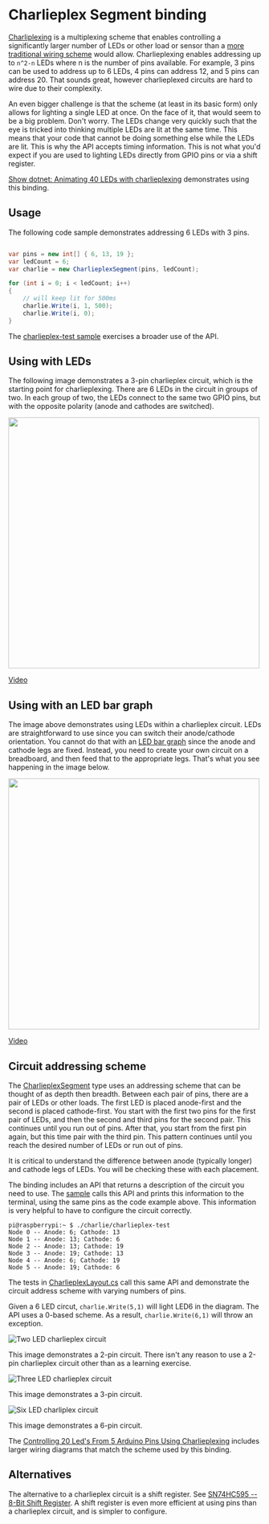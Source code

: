 # Charlieplex Segment binding

[Charliplexing](https://en.wikipedia.org/wiki/Charlieplexing) is a multiplexing scheme that enables controlling a significantly larger number of LEDs or other load or sensor than a [more traditional wiring scheme](https://github.com/dotnet/iot/tree/main/samples/led-blink) would allow. Charlieplexing enables addressing up to `n^2-n` LEDs where n is the number of pins available. For example, 3 pins can be used to address up to 6 LEDs, 4 pins can address 12, and 5 pins can address 20. That sounds great, however charlieplexed circuits are hard to wire due to their complexity. 

An even bigger challenge is that the scheme (at least in its basic form) only allows for lighting a single LED at once. On the face of it, that would seem to be a big problem. Don't worry. The LEDs change very quickly such that the eye is tricked into thinking multiple LEDs are lit at the same time. This means that your code that cannot be doing something else while the LEDs are lit. This is why the API accepts timing information. This is not what you'd expect if you are used to lighting LEDs directly from GPIO pins or via a shift register.

[Show dotnet: Animating 40 LEDs with charlieplexing](https://devblogs.microsoft.com/dotnet/show-dotnet-animating-40-leds-with-charlieplexing/) demonstrates using this binding.

## Usage

The following code sample demonstrates addressing 6 LEDs with 3 pins.

```csharp

var pins = new int[] { 6, 13, 19 };
var ledCount = 6;
var charlie = new CharlieplexSegment(pins, ledCount);

for (int i = 0; i < ledCount; i++)
{
    // will keep lit for 500ms
    charlie.Write(i, 1, 500);
    charlie.Write(i, 0);
}
```

The [charlieplex-test sample](samples/Program.cs) exercises a broader use of the API.

## Using with LEDs

The following image demonstrates a 3-pin charlieplex circuit, which is the starting point for charlieplexing. There are 6 LEDs in the circuit in groups of two. In each group of two, the LEDs connect to the same two GPIO pins, but with the opposite polarity (anode and cathodes are switched).

<img src="https://user-images.githubusercontent.com/2608468/88128814-90e46000-cb8b-11ea-82a3-43cd8d2ce98d.jpg" height="500px">

[Video](https://youtu.be/eR0fdzPZgcI)

## Using with an LED bar graph

The image above demonstrates using LEDs within a charlieplex circuit. LEDs are straightforward to use since you can switch their anode/cathode orientation. You cannot do that with an [LED bar graph](https://www.adafruit.com/product/1815) since the anode and cathode legs are fixed. Instead, you need to create your own circuit on a breadboard, and then feed that to the appropriate legs. That's what you see happening in the image below.

<img src="https://user-images.githubusercontent.com/2608468/88133056-09e8b500-cb96-11ea-806b-374a9881e10d.jpg" height="500px">

[Video](https://youtu.be/INu0yyVbmho)

## Circuit addressing scheme

The [CharlieplexSegment](CharlieplexSegment.cs) type uses an addressing scheme that can be thought of as depth then breadth. Between each pair of pins, there are a pair of LEDs or other loads. The first LED is placed anode-first and the second is placed cathode-first. You start with the first two pins for the first pair of LEDs, and then the second and third pins for the second pair. This continues until you run out of pins. After that, you start from the first pin again, but this time pair with the third pin. This pattern continues until you reach the desired number of LEDs or run out of pins.

It is critical to understand the difference between anode (typically longer) and cathode legs of LEDs. You will be checking these with each placement.

The binding includes an API that returns a description of the circuit you need to use. The [sample](samples/Program.cs) calls this API and prints this information to the terminal, using the same pins as the code example above. This information is very helpful to have to configure the circuit correctly.

```console
pi@raspberrypi:~ $ ./charlie/charlieplex-test
Node 0 -- Anode: 6; Cathode: 13
Node 1 -- Anode: 13; Cathode: 6
Node 2 -- Anode: 13; Cathode: 19
Node 3 -- Anode: 19; Cathode: 13
Node 4 -- Anode: 6; Cathode: 19
Node 5 -- Anode: 19; Cathode: 6
```

The tests in [CharlieplexLayout.cs](tests/CharlieplexLayout.cs) call this same API and demonstrate the circuit address scheme with varying numbers of pins.

Given a 6 LED circut, `charlie.Write(5,1)` will light LED6 in the diagram. The API uses a 0-based scheme. As a result, `charlie.Write(6,1)` will throw an exception.
 
![Two LED charlieplex circuit](https://upload.wikimedia.org/wikipedia/commons/thumb/d/d3/2-pin_Charlieplexing_with_common_resistor.svg/1200px-2-pin_Charlieplexing_with_common_resistor.svg.png)

This image demonstrates a 2-pin circuit. There isn't any reason to use a 2-pin charlieplex circuit other than as a learning exercise.

![Three LED charlieplex circuit](https://upload.wikimedia.org/wikipedia/commons/thumb/3/3d/3-pin_Charlieplexing_with_common_resistors.svg/800px-3-pin_Charlieplexing_with_common_resistors.svg.png)

This image demonstrates a 3-pin circuit.

![Six LED charliplex circuit](https://upload.wikimedia.org/wikipedia/commons/3/3d/3-pin_Charlieplexing_with_common_resistors.svg)

This image demonstrates a 6-pin circuit.

The [Controlling 20 Led's From 5 Arduino Pins Using Charlieplexing](https://www.instructables.com/id/Controlling-20-Leds-from-5-Arduino-pins-using-Cha/) includes larger wiring diagrams that match the scheme used by this binding.

## Alternatives

The alternative to a charlieplex circuit is a shift register. See [SN74HC595 -- 8-Bit Shift Register](https://github.com/dotnet/iot/blob/main/src/devices/Sn74hc595/README.md). A shift register is even more efficient at using pins than a charlieplex circuit, and is simpler to configure.
